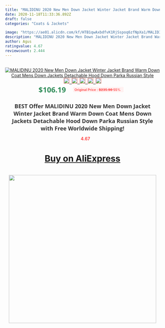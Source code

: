 ```yaml
---
title: "MALIDINU 2020 New Men Down Jacket Winter Jacket Brand Warm Down Coat Mens Down Jackets Detachable Hood Down Parka Russian Style"
date: 2020-11-18T11:33:36.892Z
draft: false
categories: "Coats & Jackets"

image: "https://ae01.alicdn.com/kf/HTB1qwAxbdfvK1RjSspoq6zfNpXa1/MALIDINU-2020-New-Men-Down-Jacket-Winter-Jacket-Brand-Warm-Down-Coat-Mens-Down-Jackets-Detachable.jpg"
description: "MALIDINU 2020 New Men Down Jacket Winter Jacket Brand Warm Down Coat Mens Down Jackets Detachable Hood Down Parka Russian Style"
author: Agus
ratingvalue: 4.67
reviewcount: 2.444
---
```

<br>
<div style="text-align: center;">
<a href="https://s.click.aliexpress.com/e/_At8ABL" target="_blank" rel="nofollow noopener noreferrer"><img alt="MALIDINU 2020 New Men Down Jacket Winter Jacket Brand Warm Down Coat Mens Down Jackets Detachable Hood Down Parka Russian Style" class="magnifier-image" src="https://ae01.alicdn.com/kf/HTB1qwAxbdfvK1RjSspoq6zfNpXa1/MALIDINU-2020-New-Men-Down-Jacket-Winter-Jacket-Brand-Warm-Down-Coat-Mens-Down-Jackets-Detachable.jpg_640x640.jpg">
<br>
<img style="border:1px solid salmon" src="https://ae01.alicdn.com/kf/HTB1qwAxbdfvK1RjSspoq6zfNpXa1/MALIDINU-2020-New-Men-Down-Jacket-Winter-Jacket-Brand-Warm-Down-Coat-Mens-Down-Jackets-Detachable.jpg_120x120.jpg">&nbsp;&nbsp;<img style="border:1px solid salmon" src="https://ae01.alicdn.com/kf/HTB1XU.wbirxK1RkHFCcq6AQCVXaH/MALIDINU-2020-New-Men-Down-Jacket-Winter-Jacket-Brand-Warm-Down-Coat-Mens-Down-Jackets-Detachable.jpg_120x120.jpg">&nbsp;&nbsp;<img style="border:1px solid salmon" src="https://ae01.alicdn.com/kf/HTB1ynkHbdjvK1RjSspiq6AEqXXax/MALIDINU-2020-New-Men-Down-Jacket-Winter-Jacket-Brand-Warm-Down-Coat-Mens-Down-Jackets-Detachable.jpg_120x120.jpg">&nbsp;&nbsp;<img style="border:1px solid salmon" src="https://ae01.alicdn.com/kf/HTB1gcwMbfvsK1Rjy0Fiq6zwtXXaD/MALIDINU-2020-New-Men-Down-Jacket-Winter-Jacket-Brand-Warm-Down-Coat-Mens-Down-Jackets-Detachable.jpg_120x120.jpg">&nbsp;&nbsp;<img style="border:1px solid salmon" src="https://ae01.alicdn.com/kf/HTB1usoKbjvuK1Rjy0Faq6x2aVXa1/MALIDINU-2020-New-Men-Down-Jacket-Winter-Jacket-Brand-Warm-Down-Coat-Mens-Down-Jackets-Detachable.jpg_120x120.jpg"></a></div><br0>
<div style="text-align: center;"><span style="background-color: white; border: 0px; box-sizing: border-box; color: seagreen; display: inline-block; font-family: &quot;open sans&quot; , &quot;arial&quot; , &quot;helvetica&quot; , sans-serif , &quot;heiti&quot;; font-size: 24px; font-stretch: inherit; font-weight: 700; line-height: inherit; margin: 0px 10px 0px 0px; padding: 0px; vertical-align: middle;">$106.19 </span>
<span style="background: rgb(255 , 241 , 241); border-radius: 3px; border: 0px; box-sizing: border-box; color: #ff4747; display: inline-block; font-family: inherit; font-size: 12px; font-stretch: inherit; font-style: inherit; font-variant: inherit; font-weight: 600; line-height: inherit; margin: 0px; padding: 2px 5px; transform: scale(0.9); vertical-align: middle;">Original Price : <b style="text-decoration: line-through;">$235.98 </b> 55%&nbsp;&nbsp;</span></div>
<h1 style="color: #333333; display: inline-block; font-family: &quot;open sans&quot; , &quot;arial&quot; , &quot;helvetica&quot; , sans-serif , &quot;heiti&quot;; font-size: 18px; font-stretch: inherit; font-weight: 700; text-align: center;">BEST Offer MALIDINU 2020 New Men Down Jacket Winter Jacket Brand Warm Down Coat Mens Down Jackets Detachable Hood Down Parka Russian Style with Free Worldwide Shipping!</h1>
<div style="color: #ff4747; text-align: center;">
<img src="https://4.bp.blogspot.com/-M0ZcTcb-5uY/XleCXlxnR4I/AAAAAAAAAEc/OrjgMkXV1oMQFaCRZj5HQwOCBcu3w1FegCPcBGAYYCw/s1600/star.png" style="height: 15px;">&nbsp;<b>4.67</b></div>
<div class="button_cont" align="center"><a class="buynow_a" href="https://s.click.aliexpress.com/e/_At8ABL" target="_blank" rel="nofollow noopener noreferrer"><H1>Buy on AliExpress</H1></a></div><br>
<div class="separator" style="clear: both; text-align: center;">
<img src="https://lh3.googleusercontent.com/-pTy5HemUv9M/XlePHvY0dAI/AAAAAAAAAE4/0nX5iRUoIWY8eMW9Dpxeirr157OZliDIgCLcBGAsYHQ/s1600/badge.gif" width="480">
</div>
